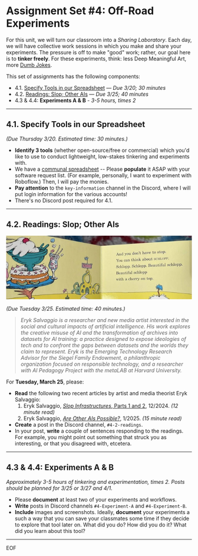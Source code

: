# Assignment Set #4: Off-Road Experiments


For this unit, we will turn our classroom into a *Sharing Laboratory*. Each day, we will have collective work sessions in which you make and share your experiments. The pressure is off to make "good" work; rather, our goal here is to **tinker freely**. For these experiments, think: less Deep Meaningful Art, more [Dumb Jokes](https://www.nytimes.com/interactive/2023/07/10/style/ai-memes-jokes.html?smid=nytcore-ios-share&referringSource=articleShare).

This set of assignments has the following components:

* 4.1. [Specify Tools in our Spreadsheet](#4-1-specify-tools-in-our-spreadsheet) — *Due 3/20; 30 minutes*
* 4.2. [Readings: Slop; Other AIs](#4-2-readings-slop-other-ais) — *Due 3/25; 40 minutes*
* 4.3 & 4.4: **Experiments A & B** - *3-5 hours, times 2*

---

## 4.1. Specify Tools in our Spreadsheet 

*(Due Thursday 3/20. Estimated time: 30 minutes.)* 

* **Identify 3 tools** (whether open-source/free or commercial) which you'd like to use to conduct lightweight, low-stakes tinkering and experiments with. 
* We have a [communal spreadsheet](https://docs.google.com/spreadsheets/d/1rxn_dvDwinS47S7C3V8fr0u2ssaF4chq3iz7P3CZm50/edit?usp=sharing) -- Please **populate** it ASAP with your software request list. (For example, personally, I want to experiment with Roboflow.) Then, I will pay the monies.
* **Pay attention** to the `key-information` channel in the Discord, where I will put login information for the various accounts!
* There's no Discord post required for 4.1. 

---

## 4.2. Readings: Slop; Other AIs

![schlopp.jpg](img/schlopp.jpg)

*(Due Tuesday 3/25. Estimated time: 40 minutes.)* 

> *Eryk Salvaggio is a researcher and new media artist interested in the social and cultural impacts of artificial intelligence. His work explores the creative misuse of AI and the transformation of archives into datasets for AI training: a practice designed to expose ideologies of tech and to confront the gaps between datasets and the worlds they claim to represent. Eryk is the Emerging Technology Research Advisor for the Siegel Family Endowment, a philanthropic organization focused on responsible technology, and a researcher with AI Pedagogy Project with the metaLAB at Harvard University.*

For **Tuesday, March 25**, please:

* **Read** the following two recent articles by artist and media theorist Eryk Salvaggio:
  1. Eryk Salvaggio, [*Slop Infrastructures*, Parts 1 and 2](https://mail.cyberneticforests.com/slop-infrastructures-1-2/), 12/2024. *(12 minute read)*
  2. Eryk Salvaggio, [*Are Other AIs Possible?*](https://mail.cyberneticforests.com/sp/), 1/2025. *(15 minute read)*
* **Create** a post in the Discord channel, `#4-2-readings`.
* In your post, **write** a couple of sentences responding to the readings. For example, you might point out something that struck you as interesting, or that you disagreed with, etcetera. 

---

## 4.3 & 4.4: Experiments A & B

*Approximately 3-5 hours of tinkering and experimentation, times 2. Posts should be planned for 3/25 or 3/27 and 4/1.*

* Please **document** at least two of your experiments and workflows. 
* **Write** posts in Discord channels `#4-Experiment-A` and `#4-Experiment-B`.  
* **Include** images and screenshots. Ideally, **document** your experiments a such a way that you can save your classmates some time if they decide to explore that tool later on. What did you do? How did you do it? What did you learn about this tool?

---

EOF